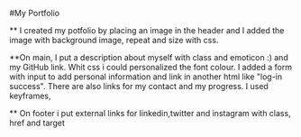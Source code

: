 #My Portfolio

** I created my potfolio by placing an image in the header and I added the image with background image, repeat and size with css.

**On main, I put a description about myself with class and emoticon :) and my GitHub link. Whit css i could personalized the font colour. I added a form with input to add personal information and link in another html like "log-in success". There are also links for my contact and my progress. I used keyframes,

**
On footer i put external links for linkedin,twitter and instagram with class, href and target






